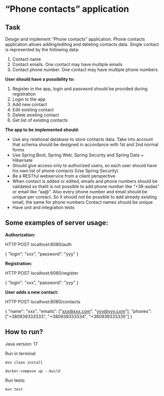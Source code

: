 # “Phone contacts” application

## Task
Design and implement “Phone contacts” application. Phone contacts application allows adding/editing and deleting contacts data. Single contact is represented by the following data:
1. Contact name
2. Contact emails. One contact may have multiple emails
3. Contact phone number. One contact may have multiple phone numbers

**User should have a possibility to:**
1. Register in the app, login and password should be provided during registration
2. Login to the app
3. Add new contact
4. Edit existing contact
5. Delete existing contact
6. Get list of existing contacts

**The app to be implemented should:**
- Use any relational database to store contacts data. Take into account that schema should be designed in accordance with 1st and 2nd normal forms
- Use Spring Boot, Spring Web, Spring Security and Spring Data + Hibernate
- Should give access only to authorized users, so each user should have his own list of phone contacts (Use Spring Security)
- Be a RESTful webservice from a client perspective
- When contact is added or edited, emails and phone numbers should be validated so thatit is not possible to add phone number like “+38-asdas” or email like “aa@”. Also every phone number and email should be unique per contact. So it should not be possible to add already existing email, the same for phone numbers
Contact names should be unique
- Have unit and integration tests

## Some examples of server usage:

**Authorization:**

HTTP POST localhost:8080/auth

{
    "login": "xxx",
    "password": "yyy"
}

**Registration:**

HTTP POST localhost:8080/register

{
    "login": "xxx",
    "password": "yyy"
}

**User adds a new contact:**

HTTP POST localhost:8080/contacts

{
    "name": "xxx",
    "emails": ["xxx@xxx.com", "yyy@yyy.com"],
    "phones": ["+380939333333", "+380939333334", "+380939333335"]
}

## How to run?
Java version: 17

Run in terminal

```
mvn clean install
```
```
docker-compose up --build
```

Run tests:
```
mvn test
```
